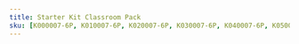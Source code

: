 ```yaml
---
title: Starter Kit Classroom Pack
sku: [K000007-6P, K010007-6P, K020007-6P, K030007-6P, K040007-6P, K050007-6P, K060007-6P, K090007-6P]
---
```


